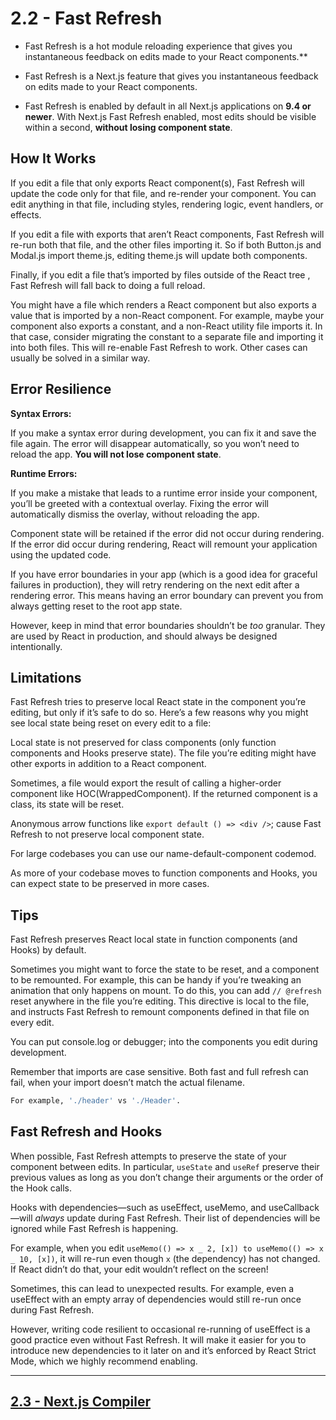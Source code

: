 # 2.2 - Fast Refresh

- Fast Refresh is a hot module reloading experience that gives you instantaneous feedback on edits made to your React components.\*\*

- Fast Refresh is a Next.js feature that gives you instantaneous feedback on edits made to your React components.

- Fast Refresh is enabled by default in all Next.js applications on **9.4 or newer**. With Next.js Fast Refresh enabled, most edits should be visible within a second, **without losing component state**.

## How It Works

If you edit a file that only exports React component(s), Fast Refresh will update the code only for that file, and re-render your component. You can edit anything in that file, including styles, rendering logic, event handlers, or effects.

If you edit a file with exports that aren’t React components, Fast Refresh will re-run both that file, and the other files importing it. So if both Button.js and Modal.js import theme.js, editing theme.js will update both components.

Finally, if you edit a file that’s imported by files outside of the React tree , Fast Refresh will fall back to doing a full reload.

You might have a file which renders a React component but also exports a value that is imported by a non-React component. For example, maybe your component also exports a constant, and a non-React utility file imports it. In that case, consider migrating the constant to a separate file and importing it into both files. This will re-enable Fast Refresh to work. Other cases can usually be solved in a similar way.

## Error Resilience

**Syntax Errors:**

If you make a syntax error during development, you can fix it and save the file again. The error will disappear automatically, so you won’t need to reload the app. **You will not lose component state**.

**Runtime Errors:**

If you make a mistake that leads to a runtime error inside your component, you’ll be greeted with a contextual overlay. Fixing the error will automatically dismiss the overlay, without reloading the app.

Component state will be retained if the error did not occur during rendering. If the error did occur during rendering, React will remount your application using the updated code.

If you have error boundaries in your app (which is a good idea for graceful failures in production), they will retry rendering on the next edit after a rendering error. This means having an error boundary can prevent you from always getting reset to the root app state.

However, keep in mind that error boundaries shouldn’t be _too_ granular. They are used by React in production, and should always be designed intentionally.

## Limitations

Fast Refresh tries to preserve local React state in the component you’re editing, but only if it’s safe to do so. Here’s a few reasons why you might see local state being reset on every edit to a file:

Local state is not preserved for class components (only function components and Hooks preserve state).
The file you’re editing might have other exports in addition to a React component.

Sometimes, a file would export the result of calling a higher-order component like HOC(WrappedComponent). If the returned component is a class, its state will be reset.

Anonymous arrow functions like `export default () => <div />`; cause Fast Refresh to not preserve local component state.

For large codebases you can use our name-default-component codemod.

As more of your codebase moves to function components and Hooks, you can expect state to be preserved in more cases.

## Tips

Fast Refresh preserves React local state in function components (and Hooks) by default.

Sometimes you might want to force the state to be reset, and a component to be remounted. For example, this can be handy if you’re tweaking an animation that only happens on mount. To do this, you can add `// @refresh` reset anywhere in the file you’re editing. This directive is local to the file, and instructs Fast Refresh to remount components defined in that file on every edit.

You can put console.log or debugger; into the components you edit during development.

Remember that imports are case sensitive. Both fast and full refresh can fail, when your import doesn’t match the actual filename.

```bash
For example, './header' vs './Header'.
```

## Fast Refresh and Hooks

When possible, Fast Refresh attempts to preserve the state of your component between edits. In particular, `useState` and `useRef` preserve their previous values as long as you don’t change their arguments or the order of the Hook calls.

Hooks with dependencies—such as useEffect, useMemo, and useCallback—will _always_ update during Fast Refresh. Their list of dependencies will be ignored while Fast Refresh is happening.

For example, when you edit `useMemo(() => x _ 2, [x]) to useMemo(() => x _ 10, [x])`, it will re-run even though `x` (the dependency) has not changed. If React didn’t do that, your edit wouldn’t reflect on the screen!

Sometimes, this can lead to unexpected results. For example, even a useEffect with an empty array of dependencies would still re-run once during Fast Refresh.

However, writing code resilient to occasional re-running of useEffect is a good practice even without Fast Refresh. It will make it easier for you to introduce new dependencies to it later on and it’s enforced by React Strict Mode, which we highly recommend enabling.

---

## [2.3 - Next.js Compiler](/src/docs/architecture/2.3.md#23---nextjs-compiler)
